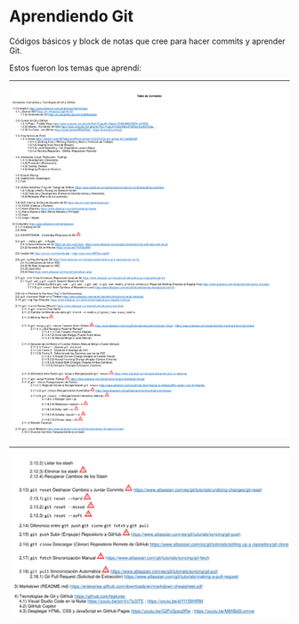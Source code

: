 # Aprendiendo Git

Códigos básicos y block de notas que cree para hacer commits y aprender Git. 

Estos fueron los temas que aprendí:

------------

![1_tabla_de_contenido.jpg](tabla_de_contenido/1_tabla_de_contenido.jpg)

------------

![2_tabla_de_contenido.jpg](tabla_de_contenido/2_tabla_de_contenido.jpg)
